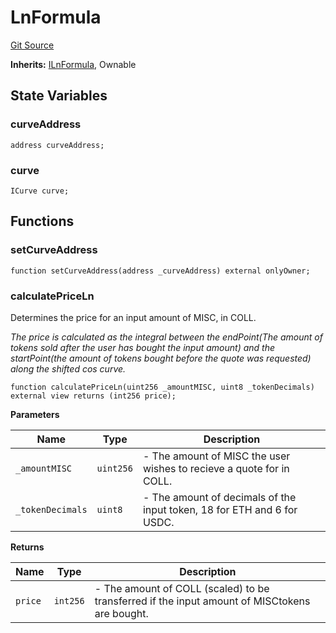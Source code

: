 # LnFormula
[Git Source](https://github.com/TamaraRingas/Misc-Bonding-Curves/blob/ff25700444f7f4c67d29f4a0a36244531dce36c7/src/contracts/LnFormula.sol)

**Inherits:**
[ILnFormula](/src/interfaces/ILnFormula.sol/interface.ILnFormula.md), Ownable


## State Variables
### curveAddress

```solidity
address curveAddress;
```


### curve

```solidity
ICurve curve;
```


## Functions
### setCurveAddress


```solidity
function setCurveAddress(address _curveAddress) external onlyOwner;
```

### calculatePriceLn

Determines the price for an input amount of MISC, in COLL.

*The price is calculated as the integral between the endPoint(The amount of tokens sold after the user has bought the input amount) and the startPoint(the amount of tokens bought before the quote was requested) along the shifted cos curve.*


```solidity
function calculatePriceLn(uint256 _amountMISC, uint8 _tokenDecimals) external view returns (int256 price);
```
**Parameters**

|Name|Type|Description|
|----|----|-----------|
|`_amountMISC`|`uint256`|- The amount of MISC the user wishes to recieve a quote for in COLL.|
|`_tokenDecimals`|`uint8`|- The amount of decimals of the input token, 18 for ETH and 6 for USDC.|

**Returns**

|Name|Type|Description|
|----|----|-----------|
|`price`|`int256`|- The amount of COLL (scaled) to be transferred if the input amount of MISCtokens are bought.|


